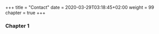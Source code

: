 +++
title = "Contact"
date = 2020-03-29T03:18:45+02:00
weight = 99
chapter = true
+++

### Chapter 1


